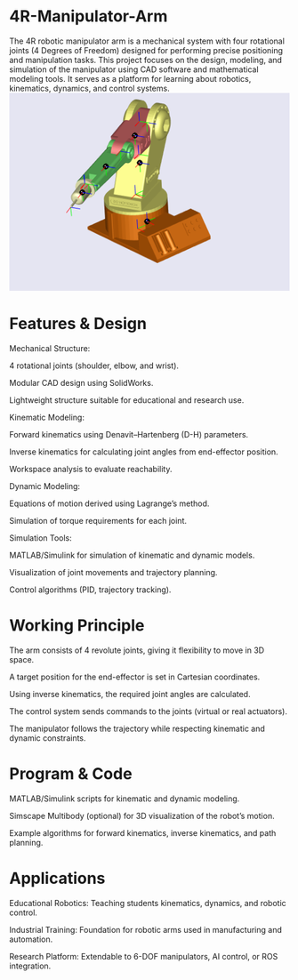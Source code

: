 # 4R-Manipulator-Arm
The 4R robotic manipulator arm is a mechanical system with four rotational joints (4 Degrees of Freedom) designed for performing precise positioning and manipulation tasks. This project focuses on the design, modeling, and simulation of the manipulator using CAD software and mathematical modeling tools. It serves as a platform for learning about robotics, kinematics, dynamics, and control systems.
![description of image](support/mise%20en%20plan/mecha.png)

# Features & Design
Mechanical Structure:

4 rotational joints (shoulder, elbow, and wrist).

Modular CAD design using SolidWorks.

Lightweight structure suitable for educational and research use.

Kinematic Modeling:

Forward kinematics using Denavit–Hartenberg (D-H) parameters.

Inverse kinematics for calculating joint angles from end-effector position.

Workspace analysis to evaluate reachability.

Dynamic Modeling:

Equations of motion derived using Lagrange’s method.

Simulation of torque requirements for each joint.

Simulation Tools:

MATLAB/Simulink for simulation of kinematic and dynamic models.

Visualization of joint movements and trajectory planning.

Control algorithms (PID, trajectory tracking).

# Working Principle
The arm consists of 4 revolute joints, giving it flexibility to move in 3D space.

A target position for the end-effector is set in Cartesian coordinates.

Using inverse kinematics, the required joint angles are calculated.

The control system sends commands to the joints (virtual or real actuators).

The manipulator follows the trajectory while respecting kinematic and dynamic constraints.

# Program & Code
MATLAB/Simulink scripts for kinematic and dynamic modeling.

Simscape Multibody (optional) for 3D visualization of the robot’s motion.

Example algorithms for forward kinematics, inverse kinematics, and path planning.

# Applications
Educational Robotics: Teaching students kinematics, dynamics, and robotic control.

Industrial Training: Foundation for robotic arms used in manufacturing and automation.

Research Platform: Extendable to 6-DOF manipulators, AI control, or ROS integration.

